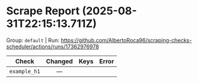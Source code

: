 # Scrape Report (2025-08-31T22:15:13.711Z)

Group: `default`  |  Run: https://github.com/AlbertoRoca96/scraping-checks-scheduler/actions/runs/17362976978

| Check | Changed | Keys | Error |
|---|:---:|:--|:--|
| `example_h1` | — |  |  |
